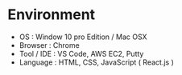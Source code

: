 # Environment
* OS : Window 10 pro Edition / Mac OSX
* Browser : Chrome
* Tool / IDE : VS Code, AWS EC2, Putty
* Language : HTML, CSS, JavaScript ( React.js )
